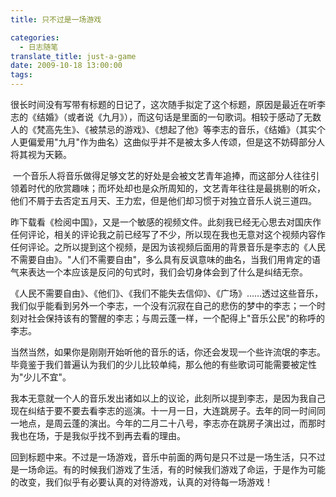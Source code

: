 ```yaml
---
title: 只不过是一场游戏

categories:
  - 日志随笔
translate_title: just-a-game
date: 2009-10-18 13:00:00
tags:
---
```


很长时间没有写带有标题的日记了，这次随手拟定了这个标题，原因是最近在听李志的《结婚》（或者说《九月》），而这句话是里面的一句歌词。相较于感动了无数人的《梵高先生》、《被禁忌的游戏》、《想起了他》等李志的音乐，《结婚》（其实个人更偏爱用"九月"作为曲名）这曲似乎并不是被太多人传颂，但是这不妨碍部分人将其视为天籁。

 一个音乐人将音乐做得足够文艺的好处是会被文艺青年追捧，而这部分人往往引领着时代的欣赏趣味；而坏处却也是众所周知的，文艺青年往往是最挑剔的听众，他们不屑于去否定五月天、王力宏，但是他们却习惯于对独立音乐人说三道四。

昨下载看《检阅中国》，又是一个敏感的视频文件。此刻我已经无心思去对国庆作任何评论，相关的评论我之前已经写了不少，所以现在我也无意对这个视频内容作任何评论。之所以提到这个视频，是因为该视频后面用的背景音乐是李志的《人民不需要自由》。"人们不需要自由"，多么具有反讽意味的曲名，当我们用肯定的语气来表达一个本应该是反问的句式时，我们会切身体会到了什么是纠结无奈。

《人民不需要自由》、《他们》、《我们不能失去信仰》、《广场》……透过这些音乐，我们似乎能看到另外一个李志，一个没有沉寂在自己的悲伤的梦中的李志；一个时刻对社会保持该有的警醒的李志；与周云蓬一样，一个配得上"音乐公民"的称呼的李志。

当然当然，如果你是刚刚开始听他的音乐的话，你还会发现一个些许流氓的李志。毕竟鉴于我们普遍认为我们的少儿比较单纯，那么他的有些歌词可能需要被定性为"少儿不宜"。

我本无意就一个人的音乐发出诸如以上的议论，此刻所以提到李志，是因为我自己现在纠结于要不要去看李志的巡演。十一月一日，大连跳房子。去年的同一时间同一地点，是周云蓬的演出。今年的二月二十八号，李志亦在跳房子演出过，而那时我也在场，于是我似乎找不到再去看的理由。

回到标题中来。不过是一场游戏，音乐中前面的两句是只不过是一场生活，只不过是一场命运。有的时候我们游戏了生活，有的时候我们游戏了命运，于是作为可能的改变，我们似乎有必要认真的对待游戏，认真的对待每一场游戏！
